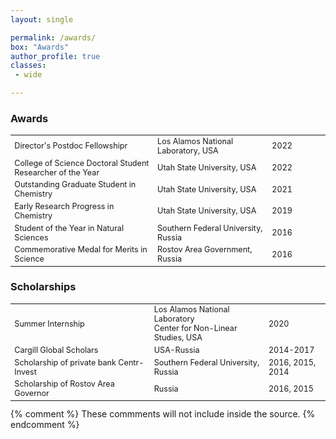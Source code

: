 ```yaml
---
layout: single

permalink: /awards/
box: "Awards"
author_profile: true
classes: 
 - wide 

---
```

<style>

table  {
  border: none;
  table-layout: fixed;
  border-collapse:collapse;
  font-size: 0.9em; 
  font-weight: 400;
}
 tr, td {
    border: none;
}
</style>

### Awards 
<table>
	<col style="width:25em">
	<col style="width:20em">
	<col style="width:10em">
  <tr>
    <td>Director's Postdoc Fellowshipr</td>
    <td>Los Alamos National Laboratory, USA</td>
    <td>2022 </td>
  </tr>    
    <td>College of Science Doctoral Student Researcher of the Year</td>
    <td>Utah State University, USA</td>
    <td>2022 </td>
  </tr>    
    <td>Outstanding Graduate Student in Chemistry</td>
    <td>Utah State University, USA</td>
    <td>2021 </td>
  </tr>
  <tr>
    <td>Early Research Progress in Chemistry</td>
    <td>Utah State University, USA</td>
    <td>2019</td>
  </tr>
    <tr>
    <td>Student of the Year in Natural Sciences</td>
    <td>Southern Federal University, Russia</td>
    <td>2016</td>
  </tr>
    <tr>
    <td>Commemorative Medal for Merits in Science</td>
    <td>Rostov Area Government, Russia</td>
    <td>2016</td>
  </tr>
</table>

### Scholarships
<table>
	<col style="width:25em">
	<col style="width:20em">
	<col style="width:10em">
  <tr>
    <td>Summer Internship</td>
    <td>Los Alamos National Laboratory<br/>Center for Non-Linear Studies, USA</td>
    <td>2020 </td>
  </tr>
  <tr>
    <td>Cargill Global Scholars</td>
    <td>USA-Russia</td>
    <td>2014-2017</td>
  </tr>
    <tr>
    <td>Scholarship of private bank Centr-Invest</td>
    <td>Southern Federal University, Russia</td>
    <td>2016, 2015, 2014</td>
  </tr>
    <tr>
    <td>Scholarship of Rostov Area Governor</td>
    <td>Russia</td>
    <td>2016, 2015</td>
  </tr>
</table>
{% comment %} 
    These commments will not include inside the source.
{% endcomment %}
